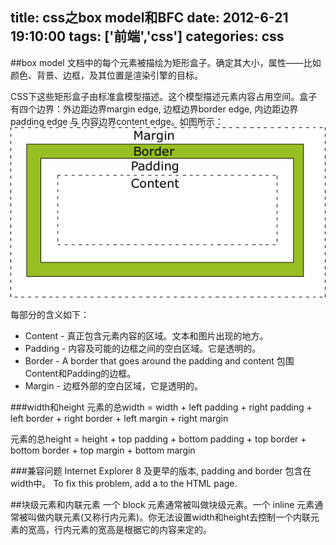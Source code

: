 title: css之box model和BFC
date: 2012-6-21 19:10:00
tags: ['前端','css']
categories: css
---

##box model
文档中的每个元素被描绘为矩形盒子。确定其大小，属性——比如颜色、背景、边框，及其位置是渲染引擎的目标。

CSS下这些矩形盒子由标准盒模型描述。这个模型描述元素内容占用空间。盒子有四个边界：外边距边界margin edge, 边框边界border edge, 内边距边界padding edge 与 内容边界content edge。如图所示：
![box-model](/img/201206/box-model.gif)

每部分的含义如下：
+ Content - 真正包含元素内容的区域。文本和图片出现的地方。
+ Padding - 内容及可能的边框之间的空白区域。它是透明的。
+ Border - A border that goes around the padding and content 包围Content和Padding的边框。
+ Margin - 边框外部的空白区域，它是透明的。 

###width和height
元素的总width = width + left padding + right padding + left border + right border + left margin + right margin

元素的总height = height + top padding + bottom padding + top border + bottom border + top margin + bottom margin

###兼容问题
Internet Explorer 8 及更早的版本, padding and border 包含在 width中。
To fix this problem, add a <!DOCTYPE html> to the HTML page.

##块级元素和内联元素
一个 block 元素通常被叫做块级元素。一个 inline 元素通常被叫做内联元素(又称行内元素)。你无法设置width和height去控制一个内联元素的宽高，行内元素的宽高是根据它的内容来定的。

